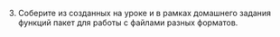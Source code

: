3. Соберите из созданных на уроке и в рамках домашнего задания функций пакет для работы с файлами разных форматов.